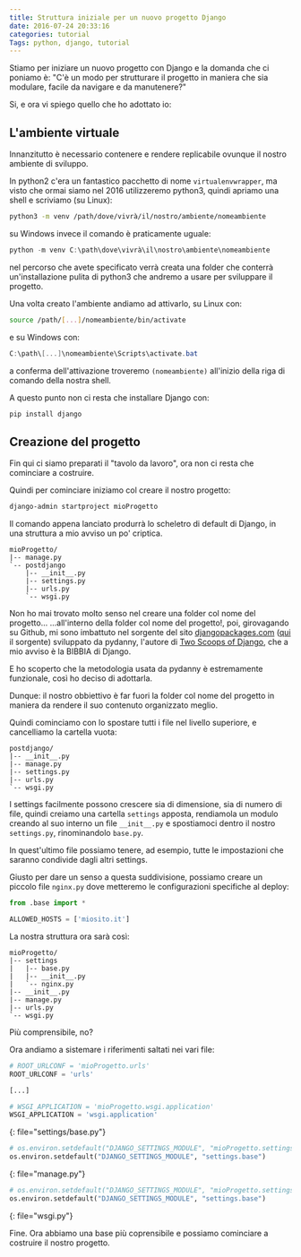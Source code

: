 ```yaml
---
title: Struttura iniziale per un nuovo progetto Django
date: 2016-07-24 20:33:16
categories: tutorial
Tags: python, django, tutorial
---
```

Stiamo per iniziare un nuovo progetto con Django e la domanda che ci poniamo è: "C'è un modo per strutturare il progetto in maniera che sia modulare, facile da navigare e da manutenere?"

Si, e ora vi spiego quello che ho adottato io:

L'ambiente virtuale
----------------------
Innanzitutto è necessario contenere e rendere replicabile ovunque il nostro ambiente di sviluppo.

In python2 c'era un fantastico pacchetto di nome `virtualenvwrapper`, ma visto che ormai siamo nel 2016 utilizzeremo python3, quindi apriamo una shell e scriviamo (su Linux):

```bash
python3 -m venv /path/dove/vivrà/il/nostro/ambiente/nomeambiente
```

su Windows invece il comando è praticamente uguale:

```powershell
python -m venv C:\path\dove\vivrà\il\nostro\ambiente\nomeambiente
```

nel percorso che avete specificato verrà creata una folder che conterrà un'installazione pulita di python3 che andremo a usare per sviluppare il progetto.

Una volta creato l'ambiente andiamo ad attivarlo, su Linux con:
```bash
source /path/[...]/nomeambiente/bin/activate
```
e su Windows con:
```powershell
C:\path\[...]\nomeambiente\Scripts\activate.bat
```

a conferma dell'attivazione troveremo `(nomeambiente)` all'inizio della riga di comando della nostra shell.

A questo punto non ci resta che installare Django con:

```bash
pip install django
```

Creazione del progetto
----------------------
Fin qui ci siamo preparati il "tavolo da lavoro", ora non ci resta che cominciare a costruire.

Quindi per cominciare iniziamo col creare il nostro progetto:

```bash
django-admin startproject mioProgetto
```

Il comando appena lanciato produrrà lo scheletro di default di Django, in una struttura a mio avviso un po' criptica.

```
mioProgetto/
|-- manage.py
`-- postdjango
    |-- __init__.py
    |-- settings.py
    |-- urls.py
    `-- wsgi.py
```

Non ho mai trovato molto senso nel creare una folder col nome del progetto... ...all'interno della folder col nome del progetto!, poi, girovagando su Github, mi sono imbattuto nel sorgente del sito [djangopackages.com](https://djangopackages.com) ([qui](https://github.com/pydanny/djangopackages) il sorgente) sviluppato da pydanny, l'autore di [Two Scoops of Django](https://amzn.to/2aiPUq2), che a mio avviso è la BIBBIA di Django.

E ho scoperto che la metodologia usata da pydanny è estremamente funzionale, così ho deciso di adottarla.

Dunque: il nostro obbiettivo è far fuori la folder col nome del progetto in maniera da rendere il suo contenuto organizzato meglio.

Quindi cominciamo con lo spostare tutti i file nel livello superiore, e cancelliamo la cartella vuota:

```
postdjango/
|-- __init__.py
|-- manage.py
|-- settings.py
|-- urls.py
`-- wsgi.py
```

I settings facilmente possono crescere sia di dimensione, sia di numero di file, quindi creiamo una cartella `settings` apposta, rendiamola un modulo creando al suo interno un file `__init__.py` e spostiamoci dentro il nostro `settings.py`, rinominandolo `base.py`.

In quest'ultimo file possiamo tenere, ad esempio, tutte le impostazioni che saranno condivide dagli altri settings.

Giusto per dare un senso a questa suddivisione, possiamo creare un piccolo file `nginx.py` dove metteremo le configurazioni specifiche al deploy:

```python
from .base import *

ALLOWED_HOSTS = ['miosito.it']
```

La nostra struttura ora sarà così:

```
mioProgetto/
|-- settings
|   |-- base.py
|   |-- __init__.py
|   `-- nginx.py
|-- __init__.py
|-- manage.py
|-- urls.py
`-- wsgi.py
```

Più comprensibile, no?

Ora andiamo a sistemare i riferimenti saltati nei vari file:

```python
# ROOT_URLCONF = 'mioProgetto.urls'
ROOT_URLCONF = 'urls'

[...]

# WSGI_APPLICATION = 'mioProgetto.wsgi.application'
WSGI_APPLICATION = 'wsgi.application'
```
{: file="settings/base.py"}

```python
# os.environ.setdefault("DJANGO_SETTINGS_MODULE", "mioProgetto.settings")
os.environ.setdefault("DJANGO_SETTINGS_MODULE", "settings.base")
```
{: file="manage.py"}

```python
# os.environ.setdefault("DJANGO_SETTINGS_MODULE", "mioProgetto.settings")
os.environ.setdefault("DJANGO_SETTINGS_MODULE", "settings.base")
```
{: file="wsgi.py"}

Fine. Ora abbiamo una base più coprensibile e possiamo cominciare a costruire il nostro progetto.

